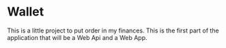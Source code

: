 # Wallet

This is a little project to put order in my finances.
This is the first part of the application that will be a Web Api and a Web App.
